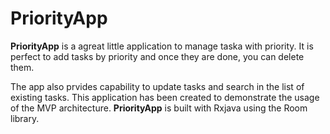 # PriorityApp

**PriorityApp** is a agreat little application to manage taska with priority. It is perfect to add tasks by priority and once they are done, you can delete them.

The app also prvides capability to update tasks and search in the list of existing tasks.
This application has been created to demonstrate the usage of the MVP architecture. **PriorityApp** is built with Rxjava using the Room library.
